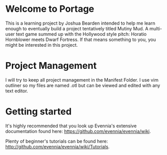 # Welcome to Portage
This is a learning project by Joshua Bearden intended to help me learn enough
to eventually build a project tentatively titled Mutiny Mud. A multi-user text
game summed up with the Hollywood style pitch: Horatio Hornblower meets Dwarf
Fortress.  If that means something to you, you might be interested in this
project.

# Project Management
I will try to keep all project management in the Manifest Folder.  I use vim
outliner so my files are named .otl but can be viewed and edited with any text
editor.

# Getting started

It's highly recommended that you look up Evennia's extensive
documentation found here: https://github.com/evennia/evennia/wiki.

Plenty of beginner's tutorials can be found here:
http://github.com/evennia/evennia/wiki/Tutorials.
